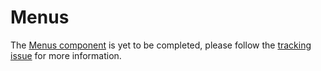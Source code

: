 # Menus

The [Menus component](http://material.io/go/design-menus) is yet to be completed, please follow the [tracking issue](https://github.com/material-components/material-components-ios/issues/3551) for more information.

